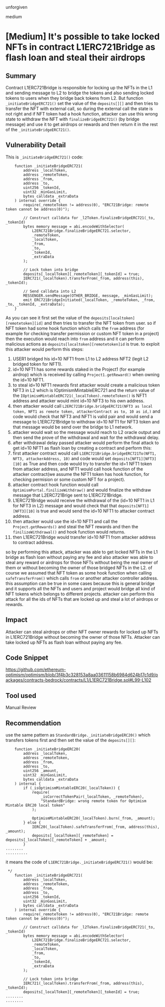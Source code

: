 unforgiven

medium

# [Medium] It's possible to take locked NFTs in contract L1ERC721Bridge as flash loan and steal their airdrops

## Summary
Contract L1ERC721Bridge is responsible for locking up the NFTs in the L1 and sending message to L2 to bridge the tokens and also sending locked tokens to users when they bridge back tokens from L2. But function `_initiateBridgeERC721()` set the value of the `deposits[][]` and then tries to transfer the NFT with external call, so during the external call the state is not right and if NFT token had a hook function, attacker can use this wrong state to withdraw the NFT with `finalizeBridgeERC721()` (by bridge message) and use it to get airdrops or rewards and then return it in the rest of the `_initiateBridgeERC721()`.

## Vulnerability Detail
This is `_initiateBridgeERC721()` code:
```solidity
    function _initiateBridgeERC721(
        address _localToken,
        address _remoteToken,
        address _from,
        address _to,
        uint256 _tokenId,
        uint32 _minGasLimit,
        bytes calldata _extraData
    ) internal override {
        require(_remoteToken != address(0), "ERC721Bridge: remote token cannot be address(0)");

        // Construct calldata for _l2Token.finalizeBridgeERC721(_to, _tokenId)
        bytes memory message = abi.encodeWithSelector(
            L2ERC721Bridge.finalizeBridgeERC721.selector,
            _remoteToken,
            _localToken,
            _from,
            _to,
            _tokenId,
            _extraData
        );

        // Lock token into bridge
        deposits[_localToken][_remoteToken][_tokenId] = true;
        IERC721(_localToken).transferFrom(_from, address(this), _tokenId);

        // Send calldata into L2
        MESSENGER.sendMessage(OTHER_BRIDGE, message, _minGasLimit);
        emit ERC721BridgeInitiated(_localToken, _remoteToken, _from, _to, _tokenId, _extraData);
    }
```
As you can see it first set the value of the `deposits[localtoken][remotetoken][id]` and then tries to transfer the NFT token from user. so if NFT token had some hook function which calls the `from` address (for example for checking transfer permission or custom NFT token in a project) then the execution would reach into `from` address and it can perform malicious actions as `deposits[localtoken][remotetoken]id` is true. to exploit this attacker would perform this steps:
1. USER1 bridged his id=10 NFT1 from L1 to L2 address NFT2 (legit L2 bridged token for NFT1).
2. id=10 NFT1 has some rewards staked in the Project1 (for example airdrop) which is received by calling `Project1.getReward()` when owning the id=10 NFT1.
3. to steal id=10 NFT1 rewards first attacker would create a malicious token NFT3 in L2 which is IOptimismMintableERC721 and the return value of the `IOptimismMintableERC721(_localToken).remoteToken()` is NFT1 address and attacker would mint id=10 NFT3 to his own address.
4. then attacker would call `L2ERC721Bridge.bridgeERC721(NFT3 as local token, NFT1 as remote token, attackerContract as to, 10 as id,)` and code would check that NFT3 and NFT1 is valid pair and would send a message to L1ERC721Bridge to withdraw id=10 NFT1 for NFT3 token and that message would be send over the bridge to L1 network.
5. attacker would wait so the message would reach to L2 oracle output and then send the prove of the withdrawal and wait for the withdrawal delay.
6. after withdrawal delay passed attacker would perform the final attack to get id=10 NFT1 as flash loan by creating a contract and perform this:
7. first attacker contract would call `L1ERC721Bridge.bridgeERC721To(NFT1, NFT3, attackerAddress, 10)` and code would set `deposits[NFT1][NFT3][10]` as True and then code would try to transfer the id=1 NFT1 token from attacker address, and NFT1 would call hook function of the attacker contract(we assume the NFT1 token has hook function, for checking permision or some custom NFT for a project).
8. attacker contract hook function would call `OptimismPortal.finilizeWithdraw()` and would finalize the withdraw message that L2ERC721Brige sent to L1ERC721Bridge.
9. L1ERC721Bridge would receive the withdrawal of the (id=10 NFT1 in L1 for NFT3 in L2) message and would check that that `deposits[NFT1][NFT3][10]` is true and would send the id=10 NFT1 to attacker contract address.
10. then attacker would use the id=10 NFT1 and call the `Project.getRewards()` and steal the NFT rewards and then the `finilizeWithdrawal()` and hook function would returns.
11. then L1ERC721Bridge would transfer id=10 NFT1 from attacker address to contract address.

so by performing this attack, attacker was able to get locked NFTs in the L1 bridge as flash loan without paying any fee and also attacker was able to steal any reward or airdrops for those NFTs without being the real owner of them or without becoming the owner of those bridged NFTs in the L2. of course we assumed that NFT token as some hook function when calling `safeTransferFrom()` which calls `from` or another attacker controller address. this assumption can be true in some cases because this is general bridge and it supports all the NFTs and users and project would bridge all kind of NFT tokens which belongs to different projects.
attacker can perform this attack for all the ids of NFTs that are locked up and steal a lot of airdrops or rewards.

## Impact
Attacker can steal airdrops or other NFT owner rewards for locked up NFTs in L1ERC721Bridge without becoming the owner of those NFTs.
Attacker can take locked up NFTs as flash loan without paying any fee.

## Code Snippet
https://github.com/ethereum-optimism/optimism/blob/3f4b3c328153a8aa03611158b6984d624b17c1d9/packages/contracts-bedrock/contracts/L1/L1ERC721Bridge.sol#L99-L102

## Tool used
Manual Review

## Recommendation
use the same pattern as `StandardBridge._initiateBridgeERC20()` which transfers tokens first and then set the value of the `deposits[][]`:
```solidity
    function _initiateBridgeERC20(
        address _localToken,
        address _remoteToken,
        address _from,
        address _to,
        uint256 _amount,
        uint32 _minGasLimit,
        bytes calldata _extraData
    ) internal {
        if (_isOptimismMintableERC20(_localToken)) {
            require(
                _isCorrectTokenPair(_localToken, _remoteToken),
                "StandardBridge: wrong remote token for Optimism Mintable ERC20 local token"
            );

            OptimismMintableERC20(_localToken).burn(_from, _amount);
        } else {
            IERC20(_localToken).safeTransferFrom(_from, address(this), _amount);
            deposits[_localToken][_remoteToken] = deposits[_localToken][_remoteToken] + _amount;
        }
........
..........
```
it means the code of `L1ERC721Bridge._initiateBridgeERC721()` would be:
```solidity
 */
    function _initiateBridgeERC721(
        address _localToken,
        address _remoteToken,
        address _from,
        address _to,
        uint256 _tokenId,
        uint32 _minGasLimit,
        bytes calldata _extraData
    ) internal override {
        require(_remoteToken != address(0), "ERC721Bridge: remote token cannot be address(0)");

        // Construct calldata for _l2Token.finalizeBridgeERC721(_to, _tokenId)
        bytes memory message = abi.encodeWithSelector(
            L2ERC721Bridge.finalizeBridgeERC721.selector,
            _remoteToken,
            _localToken,
            _from,
            _to,
            _tokenId,
            _extraData
        );

        // Lock token into bridge
        IERC721(_localToken).transferFrom(_from, address(this), _tokenId);
        deposits[_localToken][_remoteToken][_tokenId] = true;
........
........
```
